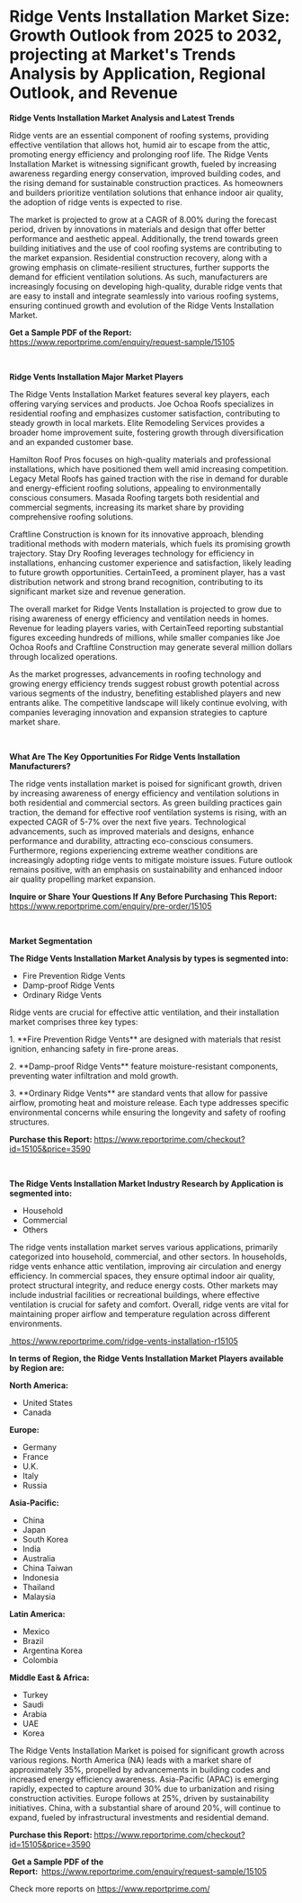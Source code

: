 <p><h1>Ridge Vents Installation Market Size: Growth Outlook from 2025 to 2032, projecting at Market's Trends Analysis by Application, Regional Outlook, and Revenue</h1></p><p><strong>Ridge Vents Installation Market Analysis and Latest Trends</strong></p>
<p><p>Ridge vents are an essential component of roofing systems, providing effective ventilation that allows hot, humid air to escape from the attic, promoting energy efficiency and prolonging roof life. The Ridge Vents Installation Market is witnessing significant growth, fueled by increasing awareness regarding energy conservation, improved building codes, and the rising demand for sustainable construction practices. As homeowners and builders prioritize ventilation solutions that enhance indoor air quality, the adoption of ridge vents is expected to rise.</p><p>The market is projected to grow at a CAGR of 8.00% during the forecast period, driven by innovations in materials and design that offer better performance and aesthetic appeal. Additionally, the trend towards green building initiatives and the use of cool roofing systems are contributing to the market expansion. Residential construction recovery, along with a growing emphasis on climate-resilient structures, further supports the demand for efficient ventilation solutions. As such, manufacturers are increasingly focusing on developing high-quality, durable ridge vents that are easy to install and integrate seamlessly into various roofing systems, ensuring continued growth and evolution of the Ridge Vents Installation Market.</p></p>
<p><strong>Get a Sample PDF of the Report:&nbsp;</strong> <a href="https://www.reportprime.com/enquiry/request-sample/15105?utm_campaign=3501&utm_medium=2&utm_source=Github&utm_content=ia&utm_term=20032025&utm_id=ridge-vents-installation">https://www.reportprime.com/enquiry/request-sample/15105</a></p>
<p>&nbsp;</p>
<p><strong>Ridge Vents Installation Major Market Players</strong></p>
<p><p>The Ridge Vents Installation Market features several key players, each offering varying services and products. Joe Ochoa Roofs specializes in residential roofing and emphasizes customer satisfaction, contributing to steady growth in local markets. Elite Remodeling Services provides a broader home improvement suite, fostering growth through diversification and an expanded customer base.</p><p>Hamilton Roof Pros focuses on high-quality materials and professional installations, which have positioned them well amid increasing competition. Legacy Metal Roofs has gained traction with the rise in demand for durable and energy-efficient roofing solutions, appealing to environmentally conscious consumers. Masada Roofing targets both residential and commercial segments, increasing its market share by providing comprehensive roofing solutions.</p><p>Craftline Construction is known for its innovative approach, blending traditional methods with modern materials, which fuels its promising growth trajectory. Stay Dry Roofing leverages technology for efficiency in installations, enhancing customer experience and satisfaction, likely leading to future growth opportunities. CertainTeed, a prominent player, has a vast distribution network and strong brand recognition, contributing to its significant market size and revenue generation.</p><p>The overall market for Ridge Vents Installation is projected to grow due to rising awareness of energy efficiency and ventilation needs in homes. Revenue for leading players varies, with CertainTeed reporting substantial figures exceeding hundreds of millions, while smaller companies like Joe Ochoa Roofs and Craftline Construction may generate several million dollars through localized operations.</p><p>As the market progresses, advancements in roofing technology and growing energy efficiency trends suggest robust growth potential across various segments of the industry, benefiting established players and new entrants alike. The competitive landscape will likely continue evolving, with companies leveraging innovation and expansion strategies to capture market share.</p></p>
<p>&nbsp;</p>
<p><strong>What Are The Key Opportunities For Ridge Vents Installation Manufacturers?</strong></p>
<p><p>The ridge vents installation market is poised for significant growth, driven by increasing awareness of energy efficiency and ventilation solutions in both residential and commercial sectors. As green building practices gain traction, the demand for effective roof ventilation systems is rising, with an expected CAGR of 5-7% over the next five years. Technological advancements, such as improved materials and designs, enhance performance and durability, attracting eco-conscious consumers. Furthermore, regions experiencing extreme weather conditions are increasingly adopting ridge vents to mitigate moisture issues. Future outlook remains positive, with an emphasis on sustainability and enhanced indoor air quality propelling market expansion.</p></p>
<p><strong>Inquire or Share Your Questions If Any Before Purchasing This Report:</strong> <a href="https://www.reportprime.com/enquiry/pre-order/15105?utm_campaign=3501&utm_medium=2&utm_source=Github&utm_content=ia&utm_term=20032025&utm_id=ridge-vents-installation">https://www.reportprime.com/enquiry/pre-order/15105</a></p>
<p>&nbsp;</p>
<p><strong>Market Segmentation</strong></p>
<p><strong>The Ridge Vents Installation Market Analysis by types is segmented into:</strong></p>
<p><ul><li>Fire Prevention Ridge Vents</li><li>Damp-proof Ridge Vents</li><li>Ordinary Ridge Vents</li></ul></p>
<p><p>Ridge vents are crucial for effective attic ventilation, and their installation market comprises three key types: </p><p>1. **Fire Prevention Ridge Vents** are designed with materials that resist ignition, enhancing safety in fire-prone areas.</p><p>2. **Damp-proof Ridge Vents** feature moisture-resistant components, preventing water infiltration and mold growth.</p><p>3. **Ordinary Ridge Vents** are standard vents that allow for passive airflow, promoting heat and moisture release. Each type addresses specific environmental concerns while ensuring the longevity and safety of roofing structures.</p></p>
<p><strong>Purchase this Report:&nbsp;</strong><a href="https://www.reportprime.com/checkout?id=15105&price=3590&utm_campaign=3501&utm_medium=2&utm_source=Github&utm_content=ia&utm_term=20032025&utm_id=ridge-vents-installation">https://www.reportprime.com/checkout?id=15105&price=3590</a></p>
<p>&nbsp;</p>
<p><strong>The Ridge Vents Installation Market Industry Research by Application is segmented into:</strong></p>
<p><ul><li>Household</li><li>Commercial</li><li>Others</li></ul></p>
<p><p>The ridge vents installation market serves various applications, primarily categorized into household, commercial, and other sectors. In households, ridge vents enhance attic ventilation, improving air circulation and energy efficiency. In commercial spaces, they ensure optimal indoor air quality, protect structural integrity, and reduce energy costs. Other markets may include industrial facilities or recreational buildings, where effective ventilation is crucial for safety and comfort. Overall, ridge vents are vital for maintaining proper airflow and temperature regulation across different environments.</p></p>
<p><a href="https://www.reportprime.com/ridge-vents-installation-r15105?utm_campaign=3501&utm_medium=2&utm_source=Github&utm_content=ia&utm_term=20032025&utm_id=ridge-vents-installation">&nbsp;https://www.reportprime.com/ridge-vents-installation-r15105</a></p>
<p><strong>In terms of Region, the Ridge Vents Installation Market Players available by Region are:</strong></p>
<p>
    <p> <strong> North America: </strong>
        <ul>
            <li>United States</li>
            <li>Canada</li>
        </ul>
        </p> 
    <p> <strong> Europe: </strong>
        <ul>
            <li>Germany</li>
            <li>France</li>
            <li>U.K.</li>
            <li>Italy</li>
            <li>Russia</li>
        </ul>
        </p> 
    <p> <strong> Asia-Pacific: </strong>
        <ul>
            <li>China</li>
            <li>Japan</li>
            <li>South Korea</li>
            <li>India</li>
            <li>Australia</li>
            <li>China Taiwan</li>
            <li>Indonesia</li>
            <li>Thailand</li>
            <li>Malaysia</li>
        </ul>
        </p> 
    <p> <strong> Latin America: </strong>
        <ul>
            <li>Mexico</li>
            <li>Brazil</li>
            <li>Argentina Korea</li>
            <li>Colombia</li>
        </ul>
        </p> 
    <p> <strong> Middle East & Africa: </strong>
        <ul>
            <li>Turkey</li>
            <li>Saudi</li>
            <li>Arabia</li>
            <li>UAE</li>
            <li>Korea</li>
        </ul>
    </p>
    </p>
<p><p>The Ridge Vents Installation Market is poised for significant growth across various regions. North America (NA) leads with a market share of approximately 35%, propelled by advancements in building codes and increased energy efficiency awareness. Asia-Pacific (APAC) is emerging rapidly, expected to capture around 30% due to urbanization and rising construction activities. Europe follows at 25%, driven by sustainability initiatives. China, with a substantial share of around 20%, will continue to expand, fueled by infrastructural investments and residential demand.</p></p>
<p><strong>Purchase this Report: </strong><a href="https://www.reportprime.com/checkout?id=15105&price=3590&utm_campaign=3501&utm_medium=2&utm_source=Github&utm_content=ia&utm_term=20032025&utm_id=ridge-vents-installation">https://www.reportprime.com/checkout?id=15105&price=3590</a></p>
<p>&nbsp;<strong>Get a Sample PDF of the Report:&nbsp;&nbsp;</strong><a href="https://www.reportprime.com/enquiry/request-sample/15105?utm_campaign=3501&utm_medium=2&utm_source=Github&utm_content=ia&utm_term=20032025&utm_id=ridge-vents-installation">https://www.reportprime.com/enquiry/request-sample/15105</a></p>
<p><strong></strong></p>
<p>Check more reports on <a href="https://www.reportprime.com/?utm_campaign=3501&utm_medium=2&utm_source=Github&utm_content=ia&utm_term=20032025&utm_id=ridge-vents-installation">https://www.reportprime.com/</a></p>